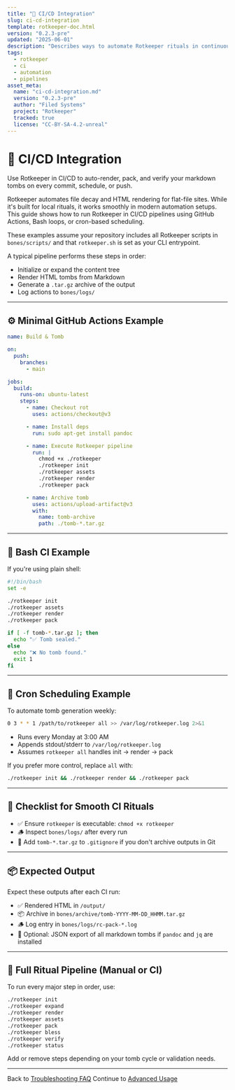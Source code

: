 ```yaml
---
title: "🔁 CI/CD Integration"
slug: ci-cd-integration
template: rotkeeper-doc.html
version: "0.2.3-pre"
updated: "2025-06-01"
description: "Describes ways to automate Rotkeeper rituals in continuous integration pipelines, including dry-run audits and artifact exports."
tags:
  - rotkeeper
  - ci
  - automation
  - pipelines
asset_meta:
  name: "ci-cd-integration.md"
  version: "0.2.3-pre"
  author: "Filed Systems"
  project: "Rotkeeper"
  tracked: true
  license: "CC-BY-SA-4.2-unreal"
---
```


# 🔁 CI/CD Integration

Use Rotkeeper in CI/CD to auto-render, pack, and verify your markdown tombs on every commit, schedule, or push.

Rotkeeper automates file decay and HTML rendering for flat-file sites. While it's built for local rituals, it works smoothly in modern automation setups. This guide shows how to run Rotkeeper in CI/CD pipelines using GitHub Actions, Bash loops, or cron-based scheduling.

These examples assume your repository includes all Rotkeeper scripts in `bones/scripts/` and that `rotkeeper.sh` is set as your CLI entrypoint.

A typical pipeline performs these steps in order:
- Initialize or expand the content tree
- Render HTML tombs from Markdown
- Generate a `.tar.gz` archive of the output
- Log actions to `bones/logs/`

***

## ⚙️ Minimal GitHub Actions Example

```yaml
name: Build & Tomb

on:
  push:
    branches:
      - main

jobs:
  build:
    runs-on: ubuntu-latest
    steps:
      - name: Checkout rot
        uses: actions/checkout@v3

      - name: Install deps
        run: sudo apt-get install pandoc

      - name: Execute Rotkeeper pipeline
        run: |
          chmod +x ./rotkeeper
          ./rotkeeper init
          ./rotkeeper assets
          ./rotkeeper render
          ./rotkeeper pack

      - name: Archive tomb
        uses: actions/upload-artifact@v3
        with:
          name: tomb-archive
          path: ./tomb-*.tar.gz
```

***

## 🧪 Bash CI Example

If you're using plain shell:

```bash
#!/bin/bash
set -e

./rotkeeper init
./rotkeeper assets
./rotkeeper render
./rotkeeper pack

if [ -f tomb-*.tar.gz ]; then
  echo "✅ Tomb sealed."
else
  echo "❌ No tomb found."
  exit 1
fi
```

***

## 📆 Cron Scheduling Example

To automate tomb generation weekly:

```bash
0 3 * * 1 /path/to/rotkeeper all >> /var/log/rotkeeper.log 2>&1
```

- Runs every Monday at 3:00 AM
- Appends stdout/stderr to `/var/log/rotkeeper.log`
- Assumes `rotkeeper all` handles init → render → pack

If you prefer more control, replace `all` with:

```bash
./rotkeeper init && ./rotkeeper render && ./rotkeeper pack
```

***

## 🧠 Checklist for Smooth CI Rituals

- ✅ Ensure `rotkeeper` is executable: `chmod +x rotkeeper`
- 🪵 Inspect `bones/logs/` after every run
- 🚫 Add `tomb-*.tar.gz` to `.gitignore` if you don't archive outputs in Git

***

## 📦 Expected Output

Expect these outputs after each CI run:

- ✅ Rendered HTML in `/output/`
- 📦 Archive in `bones/archive/tomb-YYYY-MM-DD_HHMM.tar.gz`
- 🪵 Log entry in `bones/logs/rc-pack-*.log`
- 🧾 Optional: JSON export of all markdown tombs if `pandoc` and `jq` are installed

***

## 🔁 Full Ritual Pipeline (Manual or CI)

To run every major step in order, use:

```bash
./rotkeeper init
./rotkeeper expand
./rotkeeper render
./rotkeeper assets
./rotkeeper pack
./rotkeeper bless
./rotkeeper verify
./rotkeeper status
```

Add or remove steps depending on your tomb cycle or validation needs.

***

Back to [Troubleshooting FAQ](troubleshooting-faq.md)
Continue to [Advanced Usage](advanced-usage.md)


<!--
LIMERICK 1
The pipeline was built out of spite,
To bless every tomb late at night.
It looped through each phase,
With ritual haze—
And zipped it all up out of fright.

LIMERICK 2
A cron job awoke at the hour of three,
To carve tombs in binary glee.
With echo and chmod,
It chanted a psalm,
And mailed all the logs back to me.

LIMERICK 3
In GitHub Actions, the workers convened,
As scripts ran in spectral ravine.
They checked asset-meta,
Then gave a wet pat—
And archived each build in routine.

SORA PROMPT 1
"An otherworldly CI/CD pipeline under moonlight, ghostly terminals chanting rituals, spectral GitHub Actions forging tomb archives in an abandoned server room"

SORA PROMPT 2
"A sepia-toned, vintage automation dashboard, with cron glyphs and tombstone icons, lit by flickering console output and haunted by versioned asset-manifests"
-->